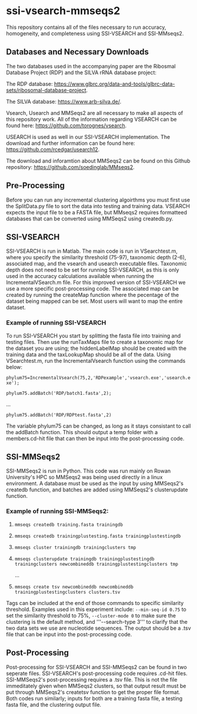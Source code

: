 # ssi-vsearch-mmseqs2
This repository contains all of the files necessary to run accuracy, homogeneity, and completeness using SSI-VSEARCH and SSI-MMseqs2. 

## Databases and Necessary Downloads
The two databases used in the accompanying paper are the Ribosmal Database Project (RDP) and the SILVA rRNA database project:

The RDP database: https://www.glbrc.org/data-and-tools/glbrc-data-sets/ribosomal-database-project.

The SILVA database: https://www.arb-silva.de/.

Vsearch, Usearch and MMSeqs2 are all necessary to make all aspects of this repository work.
All of the information regarding VSEARCH can be found here: https://github.com/torognes/vsearch.

USEARCH is used as well in our SSI-VSEARCH implementation. The download and further information can be found here: https://github.com/rcedgar/usearch12.

The download and inforamtion about MMSeqs2 can be found on this Github repository: https://github.com/soedinglab/MMseqs2.

## Pre-Processing
Before you can run any incremental clustering algoirthms you must first use the SplitData.py file to sort the data into testing and training data. VSEARCH expects the input file to be a FASTA file, but MMseqs2 requires formatteed databases that can be converted using MMSeqs2 using createdb.py.

## SSI-VSEARCH
SSI-VSEARCH is run in Matlab. The main code is run in VSearchtest.m, where you specify the similarity threshold (75-97), taxonomic depth (2-6), associated map, and the vsearch and usearch executable files. Taxonomic depth does not need to be set for running SSI-VSEARCH, as this is only used in the accuracy calculations available when running the IncrementalVSearch.m file. For this improved version of SSI-VSEARCH we use a more specific post-processing code. The associated map can be created by running the createMap function where the pecentage of the dataset being mapped can be set. Most users will want to map the entire dataset. 

### Example of running SSI-VSEARCH
To run SSI-VSEARCH you start by splitting the fasta file into training and testing files. Then use the runTaxMaps file to create a taxonomic map for the dataset you are using; the hiddenLabelMap should be created with the training data and the taxLookupMap should be all of the data. Using VSearchtest.m, run the IncrementalVsearch function using the commands below:

```phylum75=IncrementalVsearch(75,2,'RDPexample','vsearch.exe','usearch.exe');```

```phylum75.addBatch('RDP/batch1.fasta',2);```

...

```phylum75.addBatch('RDP/RDPtest.fasta',2)```

The variable phylum75 can be changed, as long as it stays consistant to call the addBatch function. This should output a temp folder with a members.cd-hit file that can then be input into the post-processing code.

## SSI-MMSeqs2
SSI-MMSeqs2 is run in Python. This code was run mainly on Rowan University's HPC so MMSeqs2 was being used directly in a linux environment. A database must be used as the input by using MMSeqs2's createdb function, and batches are added using MMSeqs2's clusterupdate function.

### Example of running SSI-MMSeqs2:
1. ```mmseqs createdb training.fasta trainingdb```
2. ```mmseqs createdb trainingplustesting.fasta trainingplustestingdb```
3. ```mmseqs cluster trainingdb trainingclusters tmp```
4. ```mmseqs clusterupdate trainingdb trainingplustestingdb trainingclusters newcombineddb trainingplustestingclusters tmp```

   ...
   
6. ```mmseqs create tsv newcombineddb newcombineddb trainingplustestingclusters clusters.tsv```

Tags can be included at the end of those commands to specific similarity threshold. Examples used in this experiment include: ```--min-seq-id 0.75``` to set the similarity threshold to 75%, ```--cluster-mode 0``` to make sure the clustering is the default method, and '''--search-type 3''' to clarify that the two data sets we use are nucleotide sequences. The output should be a .tsv file that can be input into the post-processing code.

## Post-Processing
Post-processing for SSI-VSEARCH and SSI-MMSeqs2 can be found in two seperate files. SSI-VSEARCH's post-processing code requires .cd-hit files. SSI-MMSeqs2's post-processing requires a .tsv file. This is not the file immeditately given when MMSeqs2 clusters, so that output result must be put through MMSeqs2's createtsv function to get the proper file format. Both codes run similarly; inputs for both are a training fasta file, a testing fasta file, and the clustering output file. 

